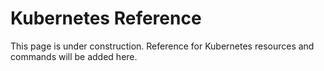 # Kubernetes Reference

This page is under construction. Reference for Kubernetes resources and commands will be added here.
